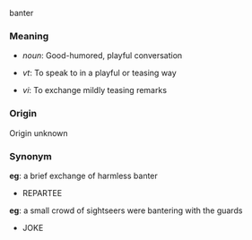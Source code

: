 banter
### Meaning
+ _noun_: Good-humored, playful conversation

+ _vt_: To speak to in a playful or teasing way
+ _vi_: To exchange mildly teasing remarks

### Origin

Origin unknown

### Synonym

__eg__: a brief exchange of harmless banter

+ REPARTEE

__eg__: a small crowd of sightseers were bantering with the guards

+ JOKE


